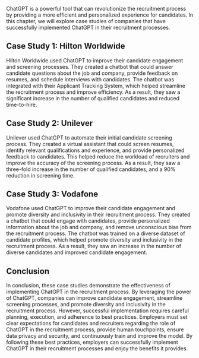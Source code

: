 
ChatGPT is a powerful tool that can revolutionize the recruitment process by providing a more efficient and personalized experience for candidates. In this chapter, we will explore case studies of companies that have successfully implemented ChatGPT in their recruitment processes.

Case Study 1: Hilton Worldwide
------------------------------

Hilton Worldwide used ChatGPT to improve their candidate engagement and screening processes. They created a chatbot that could answer candidate questions about the job and company, provide feedback on resumes, and schedule interviews with candidates. The chatbot was integrated with their Applicant Tracking System, which helped streamline the recruitment process and improve efficiency. As a result, they saw a significant increase in the number of qualified candidates and reduced time-to-hire.

Case Study 2: Unilever
----------------------

Unilever used ChatGPT to automate their initial candidate screening process. They created a virtual assistant that could screen resumes, identify relevant qualifications and experience, and provide personalized feedback to candidates. This helped reduce the workload of recruiters and improve the accuracy of the screening process. As a result, they saw a three-fold increase in the number of qualified candidates, and a 90% reduction in screening time.

Case Study 3: Vodafone
----------------------

Vodafone used ChatGPT to improve their candidate engagement and promote diversity and inclusivity in their recruitment process. They created a chatbot that could engage with candidates, provide personalized information about the job and company, and remove unconscious bias from the recruitment process. The chatbot was trained on a diverse dataset of candidate profiles, which helped promote diversity and inclusivity in the recruitment process. As a result, they saw an increase in the number of diverse candidates and improved candidate engagement.

Conclusion
----------

In conclusion, these case studies demonstrate the effectiveness of implementing ChatGPT in the recruitment process. By leveraging the power of ChatGPT, companies can improve candidate engagement, streamline screening processes, and promote diversity and inclusivity in the recruitment process. However, successful implementation requires careful planning, execution, and adherence to best practices. Employers must set clear expectations for candidates and recruiters regarding the role of ChatGPT in the recruitment process, provide human touchpoints, ensure data privacy and security, and continuously train and improve the model. By following these best practices, employers can successfully implement ChatGPT in their recruitment processes and enjoy the benefits it provides.
